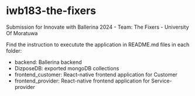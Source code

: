 # iwb183-the-fixers
Submission for Innovate with Ballerina 2024 - Team: The Fixers - University Of Moratuwa

Find the instruction to executute the application in README.md files in each folder:
- backend: Ballerina backend
- DizposeDB: exported mongoDB collections
- frontend_customer: React-native frontend application for Customer
- frontend_provider: React-native frontend application for Service-provider
